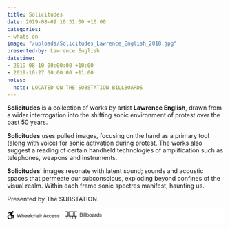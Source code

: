 ```yaml
---
title: Solicitudes
date: 2019-08-09 10:31:00 +10:00
categories:
- whats-on
image: "/uploads/Solicitudes_Lawrence_English_2018.jpg"
presented-by: Lawrence English
datetime:
- 2019-08-10 00:00:00 +10:00
- 2019-10-27 00:00:00 +11:00
notes:
  note: LOCATED ON THE SUBSTATION BILLBOARDS
---
```


**Solicitudes** is a collection of works by artist **Lawrence English**, drawn from a wider interrogation into the shifting sonic environment of protest over the past 50 years. 

**Solicitudes** uses pulled images, focusing on the hand as a primary tool (along with voice) for sonic activation during protest. The works also suggest a reading of certain handheld technologies of amplification such as telephones, weapons and instruments. 

**Solicitudes**' images resonate with latent sound; sounds and acoustic spaces that permeate our subconscious, exploding beyond confines of the visual realm. Within each frame sonic spectres manifest, haunting us. 

Presented by The SUBSTATION.

![Access Icons_Billboards.png](/uploads/Access%20Icons_Billboards.png)
